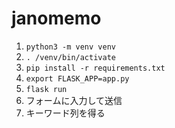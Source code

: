 # janomemo

1. `python3 -m venv venv`
1. `. /venv/bin/activate`
1. `pip install -r requirements.txt`
1. `export FLASK_APP=app.py`
1. `flask run`
1. フォームに入力して送信
1. キーワード列を得る